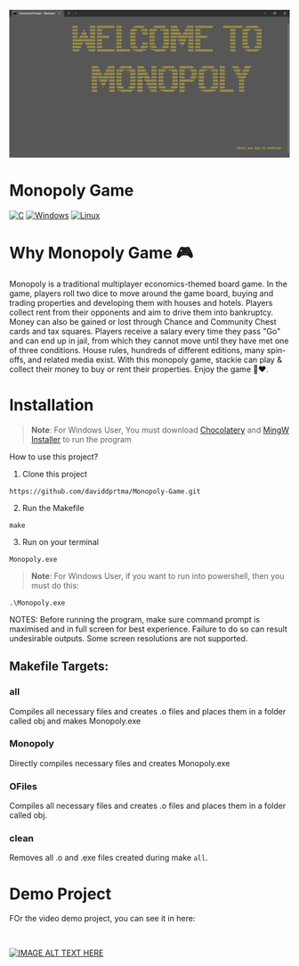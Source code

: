 
![Monopoly Game](https://github.com/daviddprtma/Monopoly-Game/blob/bbb2476027c3debbef97e7f43b9a49c5231419b0/monopoly_game.png)

# Monopoly Game

[![C](https://img.shields.io/badge/C-00599C?style=for-the-badge&logo=c&logoColor=white)](https://img.shields.io/badge/C-00599C?style=for-the-badge&logo=c&logoColor=white)
[![Windows](https://img.shields.io/badge/Windows-0078D6?style=for-the-badge&logo=windows&logoColor=white)](https://img.shields.io/badge/Windows-0078D6?style=for-the-badge&logo=windows&logoColor=white)
[![Linux](https://img.shields.io/badge/Linux-0078D6?style=for-the-badge&logo=linux&logoColor=white)](https://img.shields.io/badge/Linux-0078D6?style=for-the-badge&logo=linux&logoColor=white)


# Why Monopoly Game 🎮

Monopoly is a traditional multiplayer economics-themed board game. In the game, players roll two dice to move around the game board, buying and trading properties and developing them with houses and hotels. Players collect rent from their opponents and aim to drive them into bankruptcy. Money can also be gained or lost through Chance and Community Chest cards and tax squares. Players receive a salary every time they pass "Go" and can end up in jail, from which they cannot move until they have met one of three conditions. House rules, hundreds of different editions, many spin-offs, and related media exist. With this monopoly game, stackie can play & collect their money to buy or rent their properties. Enjoy the game 💯❤️.

# Installation

> **Note**: For Windows User, You must download [Chocolatery](https://docs.chocolatey.org/en-us/choco/setup/) and [MingW Installer](https://sourceforge.net/projects/mingw/) to run the program

How to use this project?
1. Clone this project
```shell
https://github.com/daviddprtma/Monopoly-Game.git
```

2. Run the Makefile 
```shell
make
```

3. Run on your terminal
```shell
Monopoly.exe
```
> **Note**: For Windows User, if you want to run into powershell, then you must do this: 
```shell
.\Monopoly.exe
```

NOTES: Before running the program, make sure command prompt is maximised and in full screen for best experience. Failure to do so can result undesirable outputs. Some screen resolutions are not supported.

## Makefile Targets:

### all
 Compiles all necessary files and creates .o files and places them in a folder called obj and makes Monopoly.exe

### Monopoly
 Directly compiles necessary files and creates Monopoly.exe

### OFiles 
 Compiles all necessary files and creates .o files and places them in a folder called obj.
 
### clean
 Removes all .o and .exe files created during make `all`.

# Demo Project
FOr the video demo project, you can see it in here: 

<br> 

[![IMAGE ALT TEXT HERE](https://img.youtube.com/vi/l5Y_0AHBQ8g/0.jpg)](https://www.youtube.com/watch?v=l5Y_0AHBQ8g)
